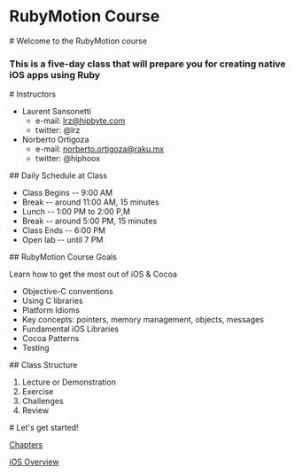 # RubyMotion Course

<slide>
# Welcome to the RubyMotion course

### This is a five-day class that will prepare you for creating native iOS apps using Ruby

</slide>

<slide>
# Instructors

* Laurent Sansonetti 
  - e-mail: <lrz@hipbyte.com> 
  - twitter: @lrz
* Norberto Ortigoza 
  - e-mail: <norberto.ortigoza@raku.mx>
  - twitter: @hiphoox 

</slide>

<slide>
## Daily Schedule at Class

* Class Begins -- 9:00 AM
* Break        -- around 11:00 AM, 15 minutes
* Lunch        -- 1:00 PM to 2:00 P,M
* Break        -- around 5:00 PM, 15 minutes
* Class Ends   -- 6:00 PM
* Open lab     -- until 7 PM

</slide>

<slide>
## RubyMotion Course Goals

Learn how to get the most out of iOS & Cocoa 

* Objective-C conventions
* Using C libraries
* Platform Idioms
* Key concepts: pointers, memory management, objects, messages
* Fundamental iOS Libraries
* Cocoa Patterns
* Testing

</slide>

<slide>
## Class Structure

1. Lecture or Demonstration
2. Exercise
3. Challenges
4. Review

</slide>

<slide>
# Let's get started!

[Chapters](../reveal.html)

[iOS Overview](../01-iOSOverview/reveal.html)

</slide>
